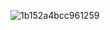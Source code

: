 ![1b152a4bcc961259](https://github.com/user-attachments/assets/b4cbd1c2-7d9e-4c48-ad18-0c0666415aad)

